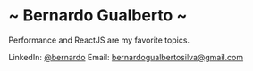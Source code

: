 # ~ Bernardo Gualberto ~

Performance and ReactJS are my favorite topics.

LinkedIn: [@bernardo](https://www.linkedin.com/in/bernardo-gualberto-32883b257/)
Email: [bernardogualbertosilva@gmail.com](mailto:bernardogualbertosilva@gmail.com)
